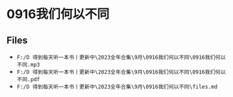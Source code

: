 # 0916我们何以不同

## Files

- `F:/D 得到每天听一本书丨更新中\2023全年合集\9月\0916我们何以不同\0916我们何以不同.mp3`
- `F:/D 得到每天听一本书丨更新中\2023全年合集\9月\0916我们何以不同\0916我们何以不同.pdf`
- `F:/D 得到每天听一本书丨更新中\2023全年合集\9月\0916我们何以不同\files.md`
